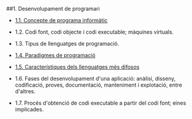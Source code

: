 ##1. Desenvolupament de programari
* [1.1. Concepte de programa informàtic](programa_informatic.md)

* 1.2. Codi font, codi objecte i codi executable; màquines virtuals.

* 1.3. Tipus de llenguatges de programació.

* [1.4. Paradigmes de programació](paradigmes.md)

* [1.5. Característiques dels llenguatges més difosos](difosos.md)

* 1.6. Fases del desenvolupament d'una aplicació: anàlisi, disseny, codificació, proves, documentació, manteniment i explotació, entre d'altres.

* 1.7. Procés d'obtenció de codi executable a partir del codi font; eines implicades.

